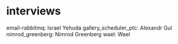 # interviews
email-rabbitmq: Israel Yehuda
gallery_scheduler_ptc: Alexandr Gul
nimrod_greenberg: Nimrod Greenberg
wael: Wael

